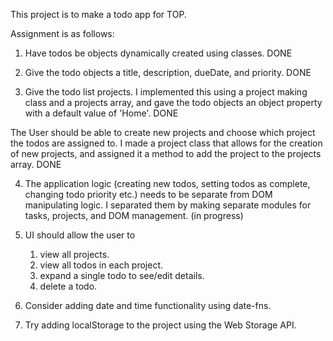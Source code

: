 This project is to make a todo app for TOP.

Assignment is as follows:

1. Have todos be objects dynamically created using classes. DONE

2. Give the todo objects a title, description, dueDate, and priority. DONE

3. Give the todo list projects. I implemented this using a project making class and a projects array, and gave the todo objects an object property with a default value of 'Home'. DONE

The User should be able to create new projects and choose which project the todos are assigned to. I made a project class that allows for the creation of new projects, and assigned it a method to add the project to the projects array. DONE

4. The application logic (creating new todos, setting todos as complete, changing todo priority etc.) needs to be separate from DOM manipulating logic. I separated them by making separate modules for tasks, projects, and DOM management. (in progress)

5. UI should allow the user to
    1. view all projects.
    2. view all todos in each project.
    3. expand a single todo to see/edit details.
    4. delete a todo.

6. Consider adding date and time functionality using date-fns.

7. Try adding localStorage to the project using the Web Storage API.